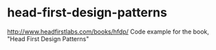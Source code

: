 # head-first-design-patterns

http://www.headfirstlabs.com/books/hfdp/
Code example for the book, "Head First Design Patterns" 
